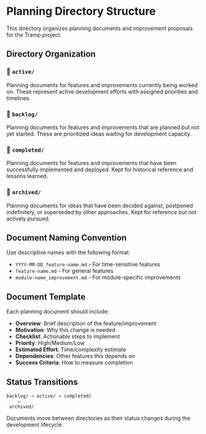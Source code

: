 # Planning Directory Structure

This directory organizes planning documents and improvement proposals for the Tramp project.

## Directory Organization

### 📂 `active/`
Planning documents for features and improvements currently being worked on. These represent active development efforts with assigned priorities and timelines.

### 📂 `backlog/`
Planning documents for features and improvements that are planned but not yet started. These are prioritized ideas waiting for development capacity.

### 📂 `completed/`
Planning documents for features and improvements that have been successfully implemented and deployed. Kept for historical reference and lessons learned.

### 📂 `archived/`
Planning documents for ideas that have been decided against, postponed indefinitely, or superseded by other approaches. Kept for reference but not actively pursued.

## Document Naming Convention

Use descriptive names with the following format:
- `YYYY-MM-DD_feature-name.md` - For time-sensitive features
- `feature-name.md` - For general features
- `module-name_improvement.md` - For module-specific improvements

## Document Template

Each planning document should include:
- **Overview**: Brief description of the feature/improvement
- **Motivation**: Why this change is needed
- **Checklist**: Actionable steps to implement
- **Priority**: High/Medium/Low
- **Estimated Effort**: Time/complexity estimate
- **Dependencies**: Other features this depends on
- **Success Criteria**: How to measure completion

## Status Transitions

```
backlog/ → active/ → completed/
    ↓
 archived/
```

Documents move between directories as their status changes during the development lifecycle.